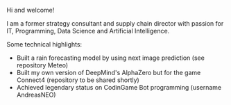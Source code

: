 Hi and welcome!

I am a former strategy consultant and supply chain director with passion for IT, Programming, Data Science and Artificial Intelligence.

Some technical highlights:
 - Built a rain forecasting model by using next image prediction (see repository Meteo)
 - Built my own version of DeepMind's AlphaZero but for the game Connect4 (repository to be shared shortly)
 - Achieved legendary status on CodinGame Bot programming (username AndreasNEO)


<!--
**andreas8311/andreas8311** is a ✨ _special_ ✨ repository because its `README.md` (this file) appears on your GitHub profile.

Here are some ideas to get you started:

- 🔭 I’m currently working on ...
- 🌱 I’m currently learning ...
- 👯 I’m looking to collaborate on ...
- 🤔 I’m looking for help with ...
- 💬 Ask me about ...
- 📫 How to reach me: ...
- 😄 Pronouns: ...
- ⚡ Fun fact: ...
-->
